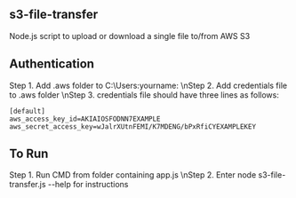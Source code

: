 s3-file-transfer
---------------------------
Node.js script to upload or download a single file to/from AWS S3

Authentication
---------------------------
Step 1.  Add .aws folder to C:\Users\:yourname:
\nStep 2.  Add credentials file to .aws folder
\nStep 3.  credentials file should have three lines as follows:

	[default]
	aws_access_key_id=AKIAIOSFODNN7EXAMPLE
	aws_secret_access_key=wJalrXUtnFEMI/K7MDENG/bPxRfiCYEXAMPLEKEY

To Run
---------------------------
Step 1.  Run CMD from folder containing app.js
\nStep 2.  Enter node s3-file-transfer.js --help for instructions